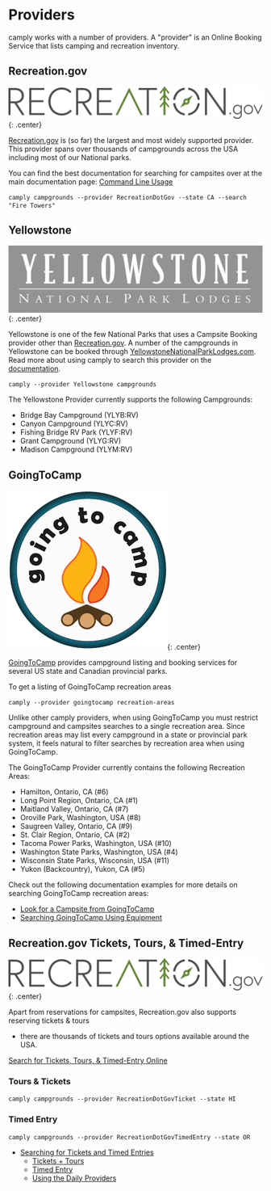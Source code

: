 # Providers

camply works with a number of providers. A "provider" is an Online Booking
Service that lists camping and recreation inventory.

## Recreation.gov

![](_static/recreation_dot_gov_logo.png){: .center}

[Recreation.gov](https://recreation.gov) is (so far) the largest and most widely supported
provider. This provider spans over thousands of campgrounds across the USA including most of our National
parks.

You can find the best documentation for searching for campsites over at the main documentation
page: [Command Line Usage](command_line_usage.md#Command-Line-Usage)

```commandline
camply campgrounds --provider RecreationDotGov --state CA --search "Fire Towers"
```

## Yellowstone

![](_static/yellowstone_logo.png){: .center}

Yellowstone is one of the few National Parks that uses a Campsite Booking provider other
than [Recreation.gov](#recreationgov). A number of the campgrounds in Yellowstone can be
booked through [YellowstoneNationalParkLodges.com](https://www.yellowstonenationalparklodges.com/stay/camping/).
Read more about using camply to search this provider on
the [documentation](command_line_usage.md#look-for-a-campsite-inside-of-yellowstone).

```commandline
camply --provider Yellowstone campgrounds
```

The Yellowstone Provider currently supports the following Campgrounds:

- Bridge Bay Campground (YLYB:RV)
- Canyon Campground (YLYC:RV)
- Fishing Bridge RV Park (YLYF:RV)
- Grant Campground (YLYG:RV)
- Madison Campground (YLYM:RV)

## GoingToCamp

![](_static/goingtocamp_logo.png){: .center}

[GoingToCamp](https://goingtocamp.com/) provides campground listing and booking services for several US state and
Canadian provincial parks.

To get a listing of GoingToCamp recreation areas

```
camply --provider goingtocamp recreation-areas
```

Unlike other camply providers, when using GoingToCamp you must restrict campground and campsites searches to a single
recreation area. Since recreation areas may list every campground in a state or provincial park system, it feels natural
to filter searches by recreation area when using GoingToCamp.

The GoingToCamp Provider currently contains the following Recreation Areas:

- Hamilton, Ontario, CA (#6)
- Long Point Region, Ontario, CA (#1)
- Maitland Valley, Ontario, CA (#7)
- Oroville Park, Washington, USA (#8)
- Saugreen Valley, Ontario, CA (#9)
- St. Clair Region, Ontario, CA (#2)
- Tacoma Power Parks, Washington, USA (#10)
- Washington State Parks, Washington, USA (#4)
- Wisconsin State Parks, Wisconsin, USA (#11)
- Yukon (Backcountry), Yukon, CA (#5)

Check out the following documentation examples for more details on searching GoingToCamp recreation
areas:

- [Look for a Campsite from GoingToCamp](command_line_usage.md#look-for-a-campsite-from-goingtocamp)
- [Searching GoingToCamp Using Equipment](command_line_usage.md#searching-goingtocamp-using-equipment)

## Recreation.gov Tickets, Tours, & Timed-Entry

![](_static/recreation_dot_gov_logo.png){: .center}

Apart from reservations for campsites, Recreation.gov also supports reserving tickets & tours
- there are thousands of tickets and tours options available around the USA.

[Search for Tickets, Tours, & Timed-Entry Online](https://www.recreation.gov/search?inventory_type=tours)

### Tours & Tickets

```commandline
camply campgrounds --provider RecreationDotGovTicket --state HI
```

### Timed Entry

```commandline
camply campgrounds --provider RecreationDotGovTimedEntry --state OR
```

- [Searching for Tickets and Timed Entries](command_line_usage.md#searching-for-tickets-and-timed-entries)
    - [Tickets + Tours](command_line_usage.md#tickets-tours)
    - [Timed Entry](command_line_usage.md#timed-entry)
    - [Using the Daily Providers](command_line_usage.md#using-the-daily-providers)

